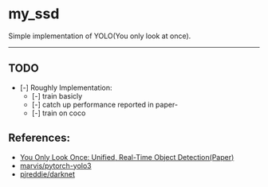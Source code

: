# my_ssd

Simple implementation of YOLO(You only look at once).
____
<!-- ## Example
![Image text](data/img/dog_res.png)
____
## Performance

### Evalution on VOC 2007 test
#### mAP
| Method | Training Data | Mine | Paper |
|:-: |:-:|:-:|:-:|
| SSD300 | VOC 2007 trainval | 60.3% | 68.0% |


#### ,,,
There is room for improvement...
____
## DEMO
### 1.Enviromental dependencies
requires pytorch >=0.41
- python3 is better
- install [pytorch](https://pytorch.org)
  ```shell
   # make sure pip3 is upgraded
   pip3 install torch torchvision
  ```
- install [chainercv](https://github.com/chainer/chainercv), following their
instructions, or you can install from pip
    ```shell
    pip3 install chainercv
    ```
- install opencv
    ```shell
    pip3 install opencv-python
    ```
- other libs: tqdm, PIL...

### 2.Train
#### pretrained model
- you can download the model at https://github.com/chenyuntc/simple-faster-rcnn-pytorch , I use the pretrained model of the link given by his repository, thank the author here.
- or you can modify `use_caffe=False` in config/config.py to use the torchvision models...
#### command
Train the model with:
```shell
python3 main.py train
```
### 3.Test
Show the `dog` detection example by:
```shell
python3 main.py test
```
### 4.Eval
Evalute the model on VOC 2007 test by:
```shell
python3 main.py eval
```
____
-->
## TODO

- [-] Roughly Implementation:
    - [-] train basicly
    - [-] catch up performance reported in paper- 
    - [-] train on coco    

## References:
+ [You Only Look Once: Unified, Real-Time Object Detection(Paper)](https://arxiv.org/abs/1512.02325)
+ [marvis/pytorch-yolo3](https://github.com/marvis/pytorch-yolo3) 
+ [pjreddie/darknet](https://github.com/pjreddie/darknet)